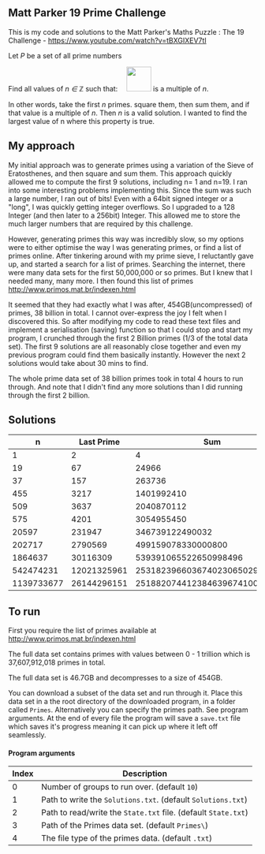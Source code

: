## Matt Parker 19 Prime Challenge
This is my code and solutions to the Matt Parker's Maths Puzzle : The 19 Challenge - https://www.youtube.com/watch?v=tBXGIXEV7tI

Let *P* be a set of all prime numbers

Find all values of *n ∈ ℤ* such that: 
<img src="https://user-images.githubusercontent.com/45512892/100526701-5a66c380-31c3-11eb-8753-b7bbc05ca090.png" height="50" />
is a multiple of *n*.

In other words, take the first *n* primes. square them, then sum them, and if that value is a multiple  of *n*. Then *n* is a valid solution.
I wanted to find the largest value of n where this property is true.

## My approach

My initial approach was to generate primes using a variation of the Sieve of Eratosthenes, and then square and sum them. This approach quickly allowed me to compute the first 9 solutions, including n= 1 and n=19.
I ran into some interesting problems implementing this. Since the sum was such a large number, I ran out of bits! Even with a 64bit signed integer or a "long", I was quickly getting integer overflows. So I upgraded to a 128 Integer (and then later to a 256bit) Integer. This allowed me to store the much larger numbers that are required by this challenge.

However, generating primes this way was incredibly slow, so my options were to either optimise the way I was generating primes, or find a list of primes online. After tinkering around with my prime sieve, I reluctantly gave up, and started a search for a list of primes.
Searching the internet, there were many data sets for the first 50,000,000 or so primes. But I knew that I needed many, many more.
I then found this list of primes http://www.primos.mat.br/indexen.html

It seemed that they had exactly what I was after, 454GB(uncompressed) of primes, 38 billion in total. I cannot over-express the joy I felt when I discovered this.
So after modifying my code to read these text files and implement a serialisation (saving) function so that I could stop and start my program, I crunched through the first 2 Billion primes (1/3 of the total data set). The first 9 solutions are all reasonably close together and even my previous program could find them basically instantly. However the next 2 solutions would take about 30 mins to find. 

The whole prime data set of 38 billion primes took in total 4 hours to run through. And note that I didn't find any more solutions than I did running through the first 2 billion.

## Solutions

| n | Last Prime | Sum |
| -- | -- | -- |
| 1 | 2 | 4 |
| 19 | 67 | 24966 |
| 37 | 157 | 263736 |
| 455 | 3217 | 1401992410 |
| 509 | 3637 | 2040870112 |
| 575 | 4201 | 3054955450 |
| 20597 | 231947 | 346739122490032 |
| 202717 | 2790569 | 499159078330000800 |
| 1864637 | 30116309 | 539391065522650998496 |
| 542474231 | 12021325961 | 25318239660367402306502991202 |
| 1139733677 | 26144296151 | 251882074412384639674100925616 |


## To run
First you require the list of primes available at http://www.primos.mat.br/indexen.html

The full data set contains primes with values between 0 - 1 trillion which is 37,607,912,018 primes in total.

The full data set is 46.7GB and decompresses to a size of 454GB.

You can download a subset of the data set and run through it.
Place this data set in a the root directory of the downloaded program, in a folder called `Primes`.
Alternatively you can specify the primes path. See program arguments.
At the end of every file the program will save a `save.txt` file which saves it's progress meaning it can pick up where it left off seamlessly.


#### Program arguments
| Index | Description |
| -- | -- |
| 0 | Number of groups to run over. (default `10`) |
| 1 | Path to write the `Solutions.txt`. (default `Solutions.txt`) |
| 2 | Path to read/write the `State.txt` file. (default `State.txt`) |
| 3 | Path of the Primes data set. (default `Primes\`) |
| 4 | The file type of the primes data. (default `.txt`) |

